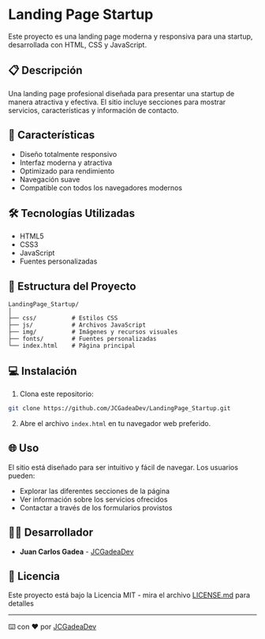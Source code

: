 # Landing Page Startup

Este proyecto es una landing page moderna y responsiva para una startup, desarrollada con HTML, CSS y JavaScript.

## 📋 Descripción

Una landing page profesional diseñada para presentar una startup de manera atractiva y efectiva. El sitio incluye secciones para mostrar servicios, características y información de contacto.

## 🚀 Características

- Diseño totalmente responsivo
- Interfaz moderna y atractiva
- Optimizado para rendimiento
- Navegación suave
- Compatible con todos los navegadores modernos

## 🛠️ Tecnologías Utilizadas

- HTML5
- CSS3
- JavaScript
- Fuentes personalizadas

## 📁 Estructura del Proyecto

```
LandingPage_Startup/
│
├── css/          # Estilos CSS
├── js/           # Archivos JavaScript
├── img/          # Imágenes y recursos visuales
├── fonts/        # Fuentes personalizadas
└── index.html    # Página principal
```

## 💻 Instalación

1. Clona este repositorio:
```bash
git clone https://github.com/JCGadeaDev/LandingPage_Startup.git
```

2. Abre el archivo `index.html` en tu navegador web preferido.

## 🌐 Uso

El sitio está diseñado para ser intuitivo y fácil de navegar. Los usuarios pueden:
- Explorar las diferentes secciones de la página
- Ver información sobre los servicios ofrecidos
- Contactar a través de los formularios provistos

## 👨‍💻 Desarrollador

- **Juan Carlos Gadea** - [JCGadeaDev](https://github.com/JCGadeaDev)

## 📄 Licencia

Este proyecto está bajo la Licencia MIT - mira el archivo [LICENSE.md](LICENSE) para detalles

---
⌨️ con ❤️ por [JCGadeaDev](https://github.com/JCGadeaDev)